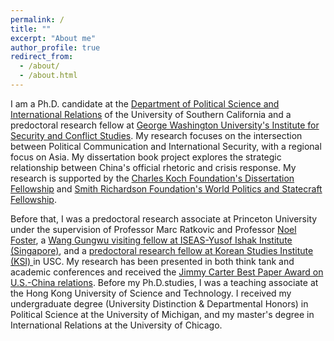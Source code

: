```yaml
---
permalink: /
title: ""
excerpt: "About me"
author_profile: true
redirect_from: 
  - /about/
  - /about.html
---
```


I am a Ph.D. candidate at the [Department of Political Science and International Relations](https://dornsife.usc.edu/poir/) of the University of Southern California and a predoctoral research fellow at [George Washington University's Institute for Security and Conflict Studies](https://iscs.elliott.gwu.edu/pre-doctoral-fellows/). My research focuses on the intersection between Political Communication and International Security, with a regional focus on Asia. My dissertation book project explores the strategic relationship between China's official rhetoric and crisis response. My research is supported by the [Charles Koch Foundation's Dissertation Fellowship](https://charleskochfoundation.org/grants/u-s-foreign-policy-dissertations/) and [Smith Richardson Foundation's World Politics and Statecraft Fellowship](https://www.srf.org/programs/international-security-foreign-policy/world-politics-statecraft-fellowship/).

Before that, I was a predoctoral research associate at Princeton University under the supervision of Professor Marc Ratkovic and Professor [Noel Foster](https://www.noelfoster.com/), a [Wang Gungwu visiting fellow at ISEAS-Yusof Ishak Institute (Singapore)](https://www.iseas.edu.sg/about-us/opportunities-about-us/fellowships/wang-gungwu-visiting-fellows-programme/), and a [predoctoral research fellow at Korean Studies Institute (KSI) ](https://dornsife.usc.edu/ksi/us-asia-grand-predoctoral-fellowship/) in USC. My research has been presented in both think tank and academic conferences and received the [Jimmy Carter Best Paper Award on U.S.-China relations](https://uscnpm.org/2022/10/11/announcing-the-winners-2022-young-scholars-forum-on-us-china-relations/). Before my Ph.D.studies, I was a teaching associate at the Hong Kong University of Science and Technology. I received my undergraduate degree (University Distinction & Departmental Honors) in Political Science at the University of Michigan, and my master's degree in International Relations at the University of Chicago.
